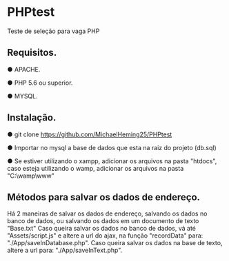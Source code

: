 # PHPtest

Teste de seleção para vaga PHP

## Requisitos.

  ● APACHE.
  
  ● PHP 5.6 ou superior.
  
  ● MYSQL.
  
  
## Instalação.

  ● git clone https://github.com/MichaelHeming25/PHPtest

  ● Importar no mysql a base de dados que esta na raiz do projeto (db.sql)
  
  ● Se estiver utilizando o xampp, adicionar os arquivos na pasta "htdocs", caso esteja utilizando o wamp, adicionar os arquivos na pasta "C:\wamp\www"
  
  
## Métodos para salvar os dados de endereço.

Há 2 maneiras de salvar os dados de endereço, salvando os dados no banco de dados, ou salvando os dados em um documento de texto "Base.txt"
Caso queira salvar os dados no banco de dados, vá até "Assets/script.js" e altere a url do ajax, na função "recordData" para: "./App/saveInDatabase.php". Caso queira salvar os dados na base de texto, altere a url para: "./App/saveInText.php".

